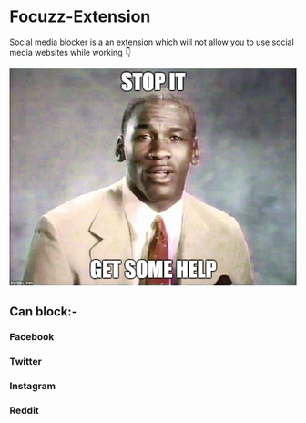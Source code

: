 # Focuzz-Extension



Social media blocker is a an extension which will not allow you to use social media websites while working 👇

![Demo Photo](./assets/1.jpg)

## Can block:-
### Facebook
### Twitter
### Instagram
### Reddit
